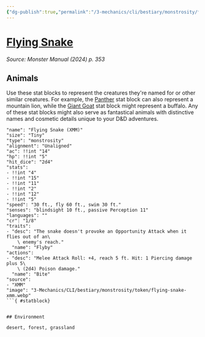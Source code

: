 ```yaml
---
{"dg-publish":true,"permalink":"/3-mechanics/cli/bestiary/monstrosity/flying-snake-xmm/","tags":["ttrpg-cli/compendium/src/5e/xmm","ttrpg-cli/monster/cr/1-8","ttrpg-cli/monster/environment/desert","ttrpg-cli/monster/environment/forest","ttrpg-cli/monster/environment/grassland","ttrpg-cli/monster/size/tiny","ttrpg-cli/monster/type/monstrosity"],"noteIcon":""}
---
```


# [Flying Snake](3-Mechanics\CLI\bestiary\monstrosity/flying-snake-xmm.md)
*Source: Monster Manual (2024) p. 353*  

## Animals

Use these stat blocks to represent the creatures they're named for or other similar creatures. For example, the [Panther](3-Mechanics/CLI/bestiary/beast/panther-xmm.md) stat block can also represent a mountain lion, while the [Giant Goat](3-Mechanics/CLI/bestiary/beast/giant-goat-xmm.md) stat block might represent a buffalo. Any of these stat blocks might also serve as fantastical animals with distinctive names and cosmetic details unique to your D&D adventures.

```statblock
"name": "Flying Snake (XMM)"
"size": "Tiny"
"type": "monstrosity"
"alignment": "Unaligned"
"ac": !!int "14"
"hp": !!int "5"
"hit_dice": "2d4"
"stats":
- !!int "4"
- !!int "15"
- !!int "11"
- !!int "2"
- !!int "12"
- !!int "5"
"speed": "30 ft., fly 60 ft., swim 30 ft."
"senses": "blindsight 10 ft., passive Perception 11"
"languages": ""
"cr": "1/8"
"traits":
- "desc": "The snake doesn't provoke an Opportunity Attack when it flies out of an\
    \ enemy's reach."
  "name": "Flyby"
"actions":
- "desc": "Melee Attack Roll: +4, reach 5 ft. Hit: 1 Piercing damage plus 5\
    \ (2d4) Poison damage."
  "name": "Bite"
"source":
- "XMM"
"image": "3-Mechanics/CLI/bestiary/monstrosity/token/flying-snake-xmm.webp"
```{ #statblock}


## Environment

desert, forest, grassland